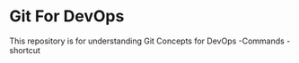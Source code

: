 # Git For DevOps


This repository is for understanding Git Concepts for DevOps
-Commands
-shortcut

